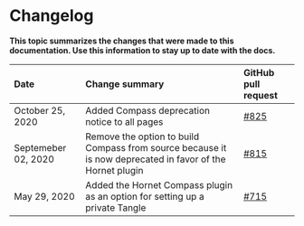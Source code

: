 # Changelog

**This topic summarizes the changes that were made to this documentation. Use this information to stay up to date with the docs.**

|**Date**|**Change summary**|**GitHub pull request**|
|:-------|:-----------------|:----------------------|
|October 25, 2020|Added Compass deprecation notice to all pages|[#825](https://github.com/iotaledger/documentation/pull/825)
|Septemeber 02, 2020|Remove the option to build Compass from source because it is now deprecated in favor of the Hornet plugin|[#815](https://github.com/iotaledger/documentation/pull/815)
|May 29, 2020|Added the Hornet Compass plugin as an option for setting up a private Tangle | [#715](https://github.com/iotaledger/documentation/pull/715)|
